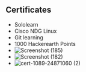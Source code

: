 ## Certificates

  * Sololearn
  * Cisco NDG Linux
  * Git learning
  * 1000 Hackerearth Points
  * ![Screenshot (185)](https://user-images.githubusercontent.com/99093515/153268157-b8a3db04-d362-41de-aa41-a0db6cfd842d.png)
  * ![Screenshot (182)](https://user-images.githubusercontent.com/99093515/153268171-4429b0f6-be2f-48a1-bf74-6fac98dfd9d1.png)
  * ![cert-1089-24871060 (2)](https://user-images.githubusercontent.com/99093515/153268411-8cc34048-31c1-4393-931f-1e9391b4e6ee.jpg)

